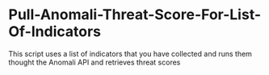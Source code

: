 # Pull-Anomali-Threat-Score-For-List-Of-Indicators
This script uses a list of indicators that you have collected and runs them thought the Anomali API and retrieves threat scores
